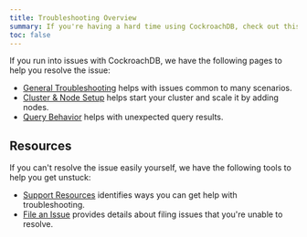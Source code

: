 ```yaml
---
title: Troubleshooting Overview
summary: If you're having a hard time using CockroachDB, check out this overview of our existing troubleshooting resources
toc: false
---
```


If you run into issues with CockroachDB, we have the following pages to help you resolve the issue:

- [General Troubleshooting](general-troubleshooting.html) helps with issues common to many scenarios.
- [Cluster & Node Setup](cluster-setup-troubleshooting.html) helps start your cluster and scale it by adding nodes.
- [Query Behavior](cluster-setup-troubleshooting.html) helps with unexpected query results.

## Resources

If you can't resolve the issue easily yourself, we have the following tools to help you get unstuck:

- [Support Resources](support-resources.html) identifies ways you can get help with troubleshooting.
- [File an Issue](file-an-issue.html) provides details about filing issues that you're unable to resolve.
